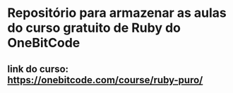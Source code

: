 # Repositório para armazenar as aulas do curso gratuito de Ruby do OneBitCode

## link do curso: https://onebitcode.com/course/ruby-puro/